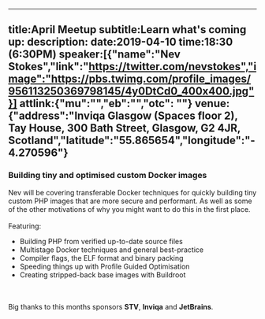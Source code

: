 ----
title:April Meetup
subtitle:Learn what's coming up:
description:
date:2019-04-10
time:18:30 (6:30PM)
speaker:[{"name":"Nev Stokes","link":"https://twitter.com/nevstokes","image":"https://pbs.twimg.com/profile_images/956113250369798145/4y0DtCd0_400x400.jpg"}]
attlink:{"mu":"","eb":"","otc": ""}
venue:{"address":"Inviqa Glasgow (Spaces floor 2), Tay House, 300 Bath Street, Glasgow, G2 4JR, Scotland","latitude":"55.865654","longitude":"-4.270596"}
----

### Building tiny and optimised custom Docker images

Nev will be covering transferable Docker techniques for quickly building tiny custom PHP
images that are more secure and performant. As well as some of the other motivations of 
why you might want to do this in the first place.  
<br/>
Featuring:  

 - Building PHP from verified up-to-date source files
 - Multistage Docker techniques and general best-practice
 - Compiler flags, the ELF format and binary packing
 - Speeding things up with Profile Guided Optimisation
 - Creating stripped-back base images with Buildroot

<br/><br/>
Big thanks to this months sponsors **STV**, **Inviqa** and **JetBrains**. 
